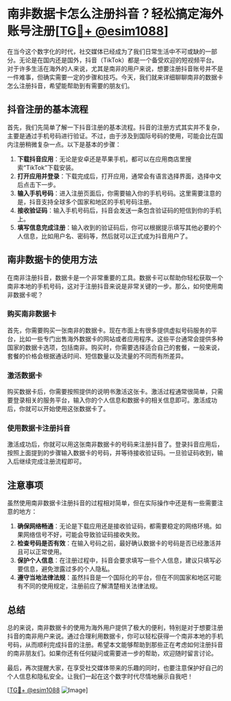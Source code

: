 # 南非数据卡怎么注册抖音？轻松搞定海外账号注册[[TG💪+ @esim1088](https://t.me/s/esim1088)]

在当今这个数字化的时代，社交媒体已经成为了我们日常生活中不可或缺的一部分。无论是在国内还是国外，抖音（TikTok）都是一个备受欢迎的短视频平台。对于许多生活在海外的人来说，尤其是南非的用户来说，想要注册抖音账号并不是一件难事，但确实需要一定的步骤和技巧。今天，我们就来详细聊聊南非的数据卡怎么注册抖音，希望能帮助到有需要的朋友们。

## 抖音注册的基本流程

首先，我们先简单了解一下抖音注册的基本流程。抖音的注册方式其实并不复杂，主要是通过手机号码进行验证。不过，由于涉及到国际号码的使用，可能会比在国内注册稍微复杂一点。以下是基本的步骤：

1. **下载抖音应用**：无论是安卓还是苹果手机，都可以在应用商店里搜索“TikTok”下载安装。
2. **打开应用并登录**：下载完成后，打开应用，通常会有语言选择界面，选择中文后点击下一步。
3. **输入手机号码**：进入注册页面后，你需要输入你的手机号码。这里需要注意的是，抖音支持全球多个国家和地区的手机号码注册。
4. **接收验证码**：输入手机号码后，抖音会发送一条包含验证码的短信到你的手机上。
5. **填写信息完成注册**：输入收到的验证码后，你可以根据提示填写其他必要的个人信息，比如用户名、密码等，然后就可以正式成为抖音用户了。

## 南非数据卡的使用方法

在南非注册抖音，数据卡是一个非常重要的工具。数据卡可以帮助你轻松获取一个南非本地的手机号码，这对于注册抖音来说是非常关键的一步。那么，如何使用南非数据卡呢？

### 购买南非数据卡

首先，你需要购买一张南非的数据卡。现在市面上有很多提供虚拟号码服务的平台，比如一些专门出售海外数据卡的网站或者应用程序。这些平台通常会提供多种国家的数据卡选项，包括南非。购买时，你需要选择适合自己的套餐，一般来说，套餐的价格会根据通话时间、短信数量以及流量的不同而有所差异。

### 激活数据卡

购买数据卡后，你需要按照提供的说明书激活这张卡。激活过程通常很简单，只需要登录相关的服务平台，输入你的个人信息和数据卡的相关信息即可。激活成功后，你就可以开始使用这张数据卡了。

### 使用数据卡注册抖音

激活成功后，你就可以用这张南非数据卡的号码来注册抖音了。登录抖音应用后，按照上面提到的步骤输入数据卡的号码，并等待接收验证码。一旦验证码收到，输入后继续完成注册流程即可。

## 注意事项

虽然使用南非数据卡注册抖音的过程相对简单，但在实际操作中还是有一些需要注意的地方：

1. **确保网络畅通**：无论是下载应用还是接收验证码，都需要稳定的网络环境。如果网络信号不好，可能会导致验证码接收失败。
2. **检查号码是否有效**：在输入号码之前，最好确认数据卡的号码是否已经激活并且可以正常使用。
3. **保护个人信息**：在注册过程中，抖音会要求填写一些个人信息，建议只填写必要信息，避免泄露过多的个人隐私。
4. **遵守当地法律法规**：虽然抖音是一个国际化的平台，但在不同国家和地区可能有不同的使用规定，注册前应了解清楚相关法律法规。

## 总结

总的来说，南非数据卡的使用为海外用户提供了极大的便利，特别是对于想要注册抖音的南非用户来说。通过合理利用数据卡，你可以轻松获得一个南非本地的手机号码，从而顺利完成抖音的注册。希望本文能够帮助到那些正在考虑如何注册抖音的南非朋友们。如果你还有任何疑问或需要进一步的帮助，欢迎随时留言讨论。

最后，再次提醒大家，在享受社交媒体带来的乐趣的同时，也要注意保护好自己的个人信息和隐私安全。让我们一起在这个数字时代尽情地展示自我吧！

[[TG💪+ @esim1088](https://t.me/s/esim1088) ![Image](https://i.postimg.cc/4NQfJmqS/Snipaste-2025-05-13-00-14-12.png)]